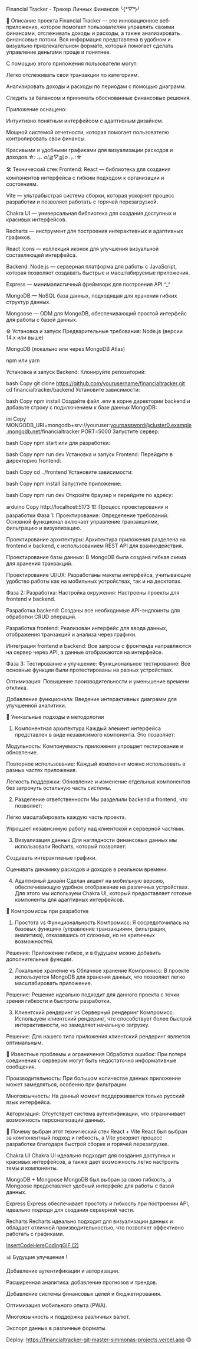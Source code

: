 Financial Tracker - Трекер Личных Финансов ╰(*°▽°*)╯


📝 Описание проекта
Financial Tracker — это инновационное веб-приложение, которое помогает пользователям управлять своими финансами, отслеживать доходы и расходы, а также анализировать финансовые потоки. Вся информация представлена в удобном и визуально привлекательном формате, который помогает сделать управление деньгами проще и понятнее.

С помощью этого приложения пользователи могут:

Легко отслеживать свои транзакции по категориям.

Анализировать доходы и расходы по периодам с помощью диаграмм.

Следить за балансом и принимать обоснованные финансовые решения.

Приложение оснащено:

Интуитивно понятным интерфейсом с адаптивным дизайном.

Мощной системой отчетности, которая помогает пользователю контролировать свои финансы.

Красивыми и удобными графиками для визуализации расходов и доходов.☆*: .｡. o(≧▽≦)o .｡.:*☆

🛠️ Технический стек
Frontend:
React — библиотека для создания компонентов интерфейса с гибким подходом к организации и состояниям.

Vite — ультрабыстрая система сборки, которая ускоряет процесс разработки и позволяет работать с горячей перезагрузкой.

Chakra UI — универсальная библиотека для создания доступных и красивых интерфейсов.

Recharts — инструмент для построения интерактивных и адаптивных графиков.

React Icons — коллекция иконок для улучшения визуальной составляющей интерфейса.

Backend:
Node.js — серверная платформа для работы с JavaScript, которая позволяет создавать быстрые и масштабируемые приложения.

Express — минималистичный фреймворк для построения API.^_^

MongoDB — NoSQL база данных, подходящая для хранения гибких структур данных.

Mongoose — ODM для MongoDB, обеспечивающий простой интерфейс для работы с базой данных.

⚙️ Установка и запуск
Предварительные требования:
Node.js (версии 14.x или выше)

MongoDB (локально или через MongoDB Atlas)

npm или yarn

Установка и запуск Backend:
Клонируйте репозиторий:

bash
Copy
git clone https://github.com/yourusername/financialtracker.git
cd financialtracker/backend
Установите зависимости:

bash
Copy
npm install
Создайте файл .env в корне директории backend и добавьте строку с подключением к базе данных MongoDB:

ini
Copy
MONGODB_URI=mongodb+srv://youruser:yourpassword@cluster0.example.mongodb.net/financialtracker
PORT=5000
Запустите сервер:

bash
Copy
npm start
или для разработки:

bash
Copy
npm run dev
Установка и запуск Frontend:
Перейдите в директорию frontend:

bash
Copy
cd ../frontend
Установите зависимости:

bash
Copy
npm install
Запустите приложение:

bash
Copy
npm run dev
Откройте браузер и перейдите по адресу:

arduino
Copy
http://localhost:5173
🏗️ Процесс проектирования и разработки
Фаза 1: Проектирование:
Определение требований: Основной функционал включает управление транзакциями, фильтрацию и визуализацию.

Проектирование архитектуры: Архитектура приложения разделена на frontend и backend, с использованием REST API для взаимодействия.

Проектирование базы данных: В MongoDB была создана гибкая схема для хранения транзакций.

Проектирование UI/UX: Разработаны макеты интерфейса, учитывающие удобство работы как на мобильных устройствах, так и на десктопах.

Фаза 2: Разработка:
Настройка окружения: Настроены проекты для frontend и backend.

Разработка backend: Созданы все необходимые API-эндпоинты для обработки CRUD операций.

Разработка frontend: Реализован интерфейс для ввода данных, отображения транзакций и анализа через графики.

Интеграция frontend и backend: Все запросы с фронтенда направляются на сервер через API, а данные отображаются на интерфейсе.

Фаза 3: Тестирование и улучшение:
Функциональное тестирование: Все основные функции были протестированы на разных устройствах.

Оптимизация: Повышение производительности и уменьшение времени отклика.

Добавление функционала: Введение интерактивных диаграмм для улучшенной аналитики.

🎨 Уникальные подходы и методологии
1. Компонентная архитектура
   Каждый элемент интерфейса представлен в виде независимого компонента. Это позволяет:

Модульность: Компонуемость приложения упрощает тестирование и обновление.

Повторное использование: Каждый компонент можно использовать в разных частях приложения.

Легкость поддержки: Обновление и изменение отдельных компонентов без затронуть остальную часть системы.

2. Разделение ответственности
   Мы разделили backend и frontend, что позволяет:

Легко масштабировать каждую часть проекта.

Упрощает независимую работу над клиентской и серверной частями.

3. Визуализация данных
   Для наглядности финансовых данных мы использовали Recharts, который позволяет:

Создавать интерактивные графики.

Оценивать динамику расходов и доходов в реальном времени.

4. Адаптивный дизайн
   Сделан акцент на мобильную версию, обеспечивающую удобное отображение на различных устройствах. Для этого мы используем Chakra UI, который предоставляет готовые компоненты для адаптивных интерфейсов.

🤔 Компромиссы при разработке
1. Простота vs Функциональность
   Компромисс: Я сосредоточилась на базовых функциях (управление транзакциями, фильтрация, аналитика), отказавшись от сложных, но не критичных возможностей.

Решение: Приложение гибкое, и в будущем можно добавить дополнительные функции.

2. Локальное хранение vs Облачное хранение
   Компромисс: В проекте используется MongoDB для хранения данных, что позволяет легко масштабировать приложение.

Решение: Решение идеально подходит для данного проекта с точки зрения гибкости и быстроты разработки.

3. Клиентский рендеринг vs Серверный рендеринг
   Компромисс: Используем клиентский рендеринг, что способствует более быстрой интерактивности, но замедляет начальную загрузку.

Решение: Для нашего типа приложения клиентский рендеринг является оптимальным.

🐛 Известные проблемы и ограничения
Обработка ошибок: При потере соединения с сервером могут быть недостаточно информативные сообщения.

Производительность: При большом количестве данных приложение может замедляться, особенно при фильтрации.

Многоязычность: На данный момент поддерживается только русский язык интерфейса.

Авторизация: Отсутствует система аутентификации, что ограничивает возможность персонализации данных.

🤷 Почему выбран этот технический стек
React + Vite
React был выбран за компонентный подход и гибкость, а Vite ускоряет процесс разработки благодаря быстрой сборке и горячей перезагрузке.

Chakra UI
Chakra UI идеально подходит для создания доступных и красивых интерфейсов, а также дает возможность легко настроить темы и компоненты.

MongoDB + Mongoose
MongoDB был выбран за свою гибкость, а Mongoose предоставляет удобный интерфейс для работы с базой данных.

Express
Express обеспечивает простоту и гибкость при построении API, идеально подходя для создания серверной части.

Recharts
Recharts идеально подходит для визуализации данных и обладает отличной производительностью, что позволяет эффективно работать с графиками.

 [InsertCodeHereCodingGIF (2)](https://github.com/user-attachments/assets/68d92fc3-ebdd-4da6-8e50-59adb0aaa109)

📊 Будущие улучшения  !     

Добавление аутентификации и авторизации.

Расширенная аналитика: добавление прогнозов и трендов.

Добавление системы финансовых целей и бюджетирования.

Оптимизация мобильного опыта (PWA).

Многоязычность и поддержка различных валют.

Экспорт данных в различные форматы.

Deploy: https://financialtracker-git-master-simmonas-projects.vercel.app 😊
